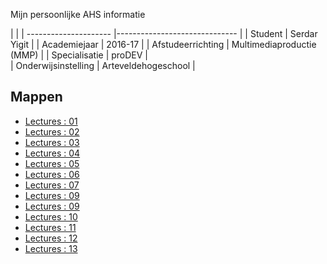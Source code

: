 Mijn persoonlijke AHS informatie

| 														|
| --------------------- |------------------------------ |
| Student       		| Serdar Yigit  				|
| Academiejaar 		 	| 2016-17						|
| Afstudeerrichting  	| Multimediaproductie (MMP)		|
| Specialisatie 	 	| proDEV						|					
| Onderwijsinstelling   | Arteveldehogeschool			|

Mappen
------

- [Lectures : 01](/lectures/01/)
- [Lectures : 02](/lectures/02/)
- [Lectures : 03](/lectures/03/)
- [Lectures : 04](/lectures/04/)
- [Lectures : 05](/lectures/05/)
- [Lectures : 06](/lectures/06/)
- [Lectures : 07](/lectures/07/)
- [Lectures : 09](/lectures/08/)
- [Lectures : 09](/lectures/09/)
- [Lectures : 10](/lectures/10/)
- [Lectures : 11](/lectures/11/)
- [Lectures : 12](/lectures/12/)
- [Lectures : 13](/lectures/13/)